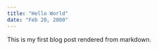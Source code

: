 ```yaml
---
title: "Hello World"
date: "Feb 20, 2000"
---
```


This is my first blog post rendered from markdown.
